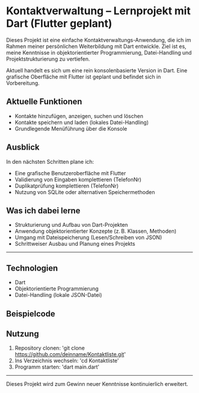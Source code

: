 # Kontaktverwaltung – Lernprojekt mit Dart (Flutter geplant)

Dieses Projekt ist eine einfache Kontaktverwaltungs-Anwendung, die ich im Rahmen meiner persönlichen Weiterbildung mit Dart entwickle. Ziel ist es, meine Kenntnisse in objektorientierter Programmierung, Datei-Handling und Projektstrukturierung zu vertiefen.

Aktuell handelt es sich um eine rein konsolenbasierte Version in Dart. Eine grafische Oberfläche mit Flutter ist geplant und befindet sich in Vorbereitung.
## Aktuelle Funktionen

  -  Kontakte hinzufügen, anzeigen, suchen und löschen
  -  Kontakte speichern und laden (lokales Datei-Handling)
  -  Grundlegende Menüführung über die Konsole

## Ausblick

  In den nächsten Schritten plane ich:
  -  Eine grafische Benutzeroberfläche mit Flutter
  -  Validierung von Eingaben komplettieren (TelefonNr)
  -  Duplikatprüfung komplettieren (TelefonNr)
  -  Nutzung von SQLite oder alternativen Speichermethoden

## Was ich dabei lerne

  -  Strukturierung und Aufbau von Dart-Projekten
  -  Anwendung objektorientierter Konzepte (z. B. Klassen, Methoden)
  -  Umgang mit Dateispeicherung (Lesen/Schreiben von JSON)
  -  Schrittweiser Ausbau und Planung eines Projekts

---

## Technologien

  -  Dart
  -  Objektorientierte Programmierung
  -  Datei-Handling (lokale JSON-Datei)

## Beispielcode

## Nutzung

  1.  Repository clonen: 'git clone https://github.com/deinname/Kontaktliste.git'
  2.  Ins Verzeichnis wechseln: 'cd Kontaktliste'
  3.  Programm starten: 'dart main.dart'


---
Dieses Projekt wird zum Gewinn neuer Kenntnisse kontinuierlich erweitert.

